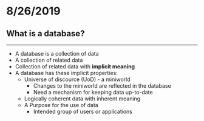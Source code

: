 # 8/26/2019

## What is a database?
----------------------
- A database is a collection of data
- A collection of related data
- Collection of related data with **implicit meaning**
- A database has these implicit properties:
    - Universe of discource (UoD) - a miniworld
        - Changes to the miniworld are reflected in the database
        - Need a mechanism for keeping data up-to-date
    - Logically coherent data with inherent meaning
    - A Purpose for the use of data
        - Intended group of users or applications
